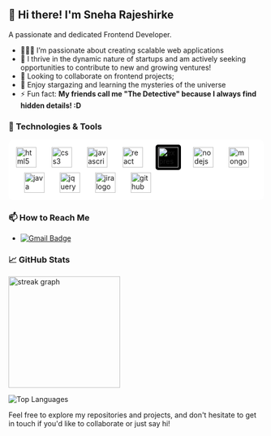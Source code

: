 ## 👋 Hi there! I'm Sneha Rajeshirke

A passionate and dedicated Frontend Developer. 
- 👨🏽‍💻 I’m passionate about creating scalable web applications
- 🌱 I thrive in the dynamic nature of startups and am actively seeking opportunities to contribute to new and growing ventures! 
- 👯 Looking to collaborate on frontend projects;
- 🔭 Enjoy stargazing and learning the mysteries of the universe
- ⚡ Fun fact: **My friends call me "The Detective" because I always find hidden details! :D**

### 🔧 Technologies & Tools

<div align="left" style="background-color: white; padding: 10px; border-radius: 10px;">
  <img src="https://cdn.jsdelivr.net/gh/devicons/devicon/icons/html5/html5-original.svg" height="40" alt="html5 logo" style="background-color: white; padding: 5px; border-radius: 5px;" />
  <img width="12" />
  <img src="https://cdn.jsdelivr.net/gh/devicons/devicon/icons/css3/css3-original.svg" height="40" alt="css3 logo" style="background-color: white; padding: 5px; border-radius: 5px;" />
  <img width="12" />
  <img src="https://cdn.jsdelivr.net/gh/devicons/devicon/icons/javascript/javascript-original.svg" height="40" alt="javascript logo" style="background-color: white; padding: 5px; border-radius: 5px;" />
  <img width="12" />
  <img src="https://cdn.jsdelivr.net/gh/devicons/devicon/icons/react/react-original.svg" height="40" alt="react logo" style="background-color: white; padding: 5px; border-radius: 5px;" />
  <img width="12" />
  <img src="https://cdn.jsdelivr.net/gh/devicons/devicon/icons/express/express-original.svg" height="40" alt="express logo" style="background-color: black; padding: 5px; border-radius: 5px;" />
  <img width="12" />
  <img src="https://cdn.jsdelivr.net/gh/devicons/devicon/icons/nodejs/nodejs-original.svg" height="40" alt="nodejs logo" style="background-color: white; padding: 5px; border-radius: 5px;" />
  <img width="12" />
  <img src="https://cdn.jsdelivr.net/gh/devicons/devicon/icons/mongodb/mongodb-original.svg" height="40" alt="mongodb logo" style="background-color: white; padding: 5px; border-radius: 5px;" />
  <img width="12" />
  <img src="https://cdn.jsdelivr.net/gh/devicons/devicon/icons/java/java-original.svg" height="40" alt="java logo" style="background-color: white; padding: 5px; border-radius: 5px;" />
  <img width="12" />
  <img src="https://cdn.jsdelivr.net/gh/devicons/devicon/icons/jquery/jquery-original.svg" height="40" alt="jquery logo" style="background-color: white; padding: 5px; border-radius: 5px;" />
  <img width="12" />
  <img src="https://cdn.jsdelivr.net/gh/devicons/devicon/icons/jira/jira-original.svg" height="40" alt="jira logo" style="background-color: white; padding: 5px; border-radius: 5px;" />
  <img width="12" />
  <img src="https://cdn.jsdelivr.net/gh/devicons/devicon/icons/github/github-original.svg" height="40" alt="github logo" style="background-color: white; padding: 5px; border-radius: 5px;" />
</div>

### 📫 How to Reach Me
- [![Gmail Badge](https://img.shields.io/badge/rajeshirkesneha.work@gmail.com-c14438?style=flat&logo=Gmail&logoColor=white&link=mailto:rajeshirkesneha.work@gmail.com)](mailto:rajeshirkesneha.work@gmail.com)




### 📈 GitHub Stats
<img src="https://streak-stats.demolab.com?user=snehashirke22&locale=en&mode=daily&theme=dark&hide_border=false&border_radius=5&order=3" height="220" alt="streak graph"  />

![Top Languages](https://github-readme-stats.vercel.app/api/top-langs/?username=snehashirke22&layout=compact&theme=radical)


Feel free to explore my repositories and projects, and don't hesitate to get in touch if you'd like to collaborate or just say hi!
